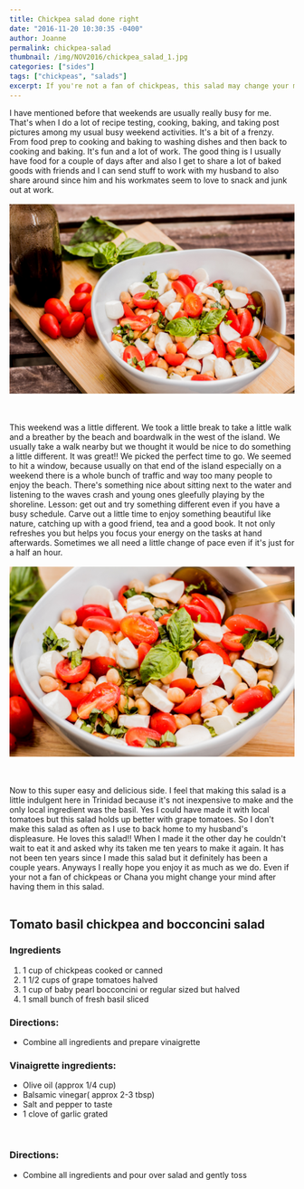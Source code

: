 ```yaml
---
title: Chickpea salad done right
date: "2016-11-20 10:30:35 -0400"
author: Joanne
permalink: chickpea-salad
thumbnail: /img/NOV2016/chickpea_salad_1.jpg
categories: ["sides"]
tags: ["chickpeas", "salads"]
excerpt: If you're not a fan of chickpeas, this salad may change your mind
---
```

I have mentioned before that weekends are usually really busy for me. That's when I do a lot of recipe testing, cooking, baking, and taking post pictures among my usual busy weekend activities.  It's a bit of a frenzy.  From food prep to cooking and baking to washing dishes and then back to cooking and baking. It's fun and a lot of work. The good thing is I usually have food for a couple of days after and also I get to share a lot of baked goods with friends and I can send stuff to work with my husband to also share around since him and his workmates seem to love to snack and junk out at work.
<br>
<br>
![Chickpea salad](/img/NOV2016/chickpea_salad_3.jpg)  
<br>
<br>

This weekend was a little different.  We took a little break to take a little walk and a breather by the beach and boardwalk in the west of the island. We usually take a walk nearby but we thought it would be nice to do something a little different.  It was great!! We picked the perfect time to go. We seemed to hit a window, because usually on that end of the island especially on a weekend there is a whole bunch of traffic and way too many people to enjoy the beach. There's something nice about sitting next to the water and listening to the waves crash and young ones gleefully playing by the shoreline. Lesson: get out and try something different even if you have a busy schedule. Carve out a little time to enjoy something beautiful like nature, catching up with a good friend, tea and a good book.  It not only refreshes you but helps you focus your energy on the tasks at hand afterwards.  Sometimes we all need a little change of pace even if it's just for a half an hour.
<br>
<br>
![Chickpea salad](/img/NOV2016/chickpea_salad_2.jpg)  
<br>
<br>

Now to this super easy and delicious side. I feel that making this salad is a little indulgent here in Trinidad because it's not inexpensive to make and the only local ingredient was the basil. Yes I could have made it with local tomatoes but this salad holds up better with grape tomatoes.  So I don't make this salad as often as I use to back home to my husband's displeasure. He loves this salad!! When I made it the other day he couldn't wait to eat it and asked why its taken me ten years to make it again.  It has not been ten years since I made this salad but it definitely has been a couple years. Anyways I really hope you enjoy it as much as we do. Even if your not a fan of chickpeas or Chana you might change your mind after having them in this salad.  
<br>

## Tomato basil chickpea and bocconcini salad

### Ingredients

1. 1 cup of chickpeas cooked or canned
1. 1 1/2 cups of grape tomatoes halved
1. 1 cup of baby pearl bocconcini or regular sized but halved
1. 1 small bunch of fresh basil sliced

### Directions:
* Combine all ingredients and prepare vinaigrette

### Vinaigrette ingredients:

* Olive oil (approx 1/4 cup)
* Balsamic vinegar( approx 2-3 tbsp)
* Salt and pepper to taste
* 1 clove of garlic grated
<br>

### Directions:
* Combine all ingredients and pour over salad and gently toss
